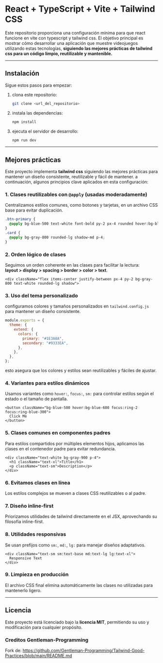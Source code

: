 # React + TypeScript + Vite + Tailwind CSS

Este repositorio proporciona una configuración mínima para que react funcione en vite con typescript y tailwind css. 
El objetivo principal es mostrar cómo desarrollar una aplicación que muestre videojuegos utilizando estas tecnologías, **siguiendo las mejores prácticas de tailwind css para un código limpio, reutilizable y mantenible.**

---

## Instalación

Sigue estos pasos para empezar:

1. clona este repositorio:

   ```sh
   git clone <url_del_repositorio>
   ```

2. instala las dependencias:

   ```sh
   npm install
   ```

3. ejecuta el servidor de desarrollo:

   ```sh
   npm run dev
   ```

---

## Mejores prácticas

Este proyecto implementa **tailwind css** siguiendo las mejores prácticas para mantener un diseño consistente, reutilizable y fácil de mantener. a continuación, algunos principios clave aplicados en esta configuración:

### **1. Clases reutilizables con `@apply` (usadas moderadamente)**

Centralizamos estilos comunes, como botones y tarjetas, en un archivo CSS base para evitar duplicación.

```css
.btn-primary {
  @apply bg-blue-500 text-white font-bold py-2 px-4 rounded hover:bg-blue-600;
}
.card {
  @apply bg-gray-800 rounded-lg shadow-md p-4;
}
```

### **2. Orden lógico de clases**

Seguimos un orden coherente en las clases para facilitar la lectura:  
**layout > display > spacing > border > color > text**.

```tsx
<div className="flex items-center justify-between px-4 py-2 bg-gray-800 text-white rounded-lg shadow">
```

### **3. Uso del tema personalizado**

configuramos colores y tamaños personalizados en `tailwind.config.js` para mantener un diseño consistente.

```js
module.exports = {
  theme: {
    extend: {
      colors: {
        primary: "#1E3A8A",
        secondary: "#9333EA",
      },
    },
  },
};
```

esto asegura que los colores y estilos sean reutilizables y fáciles de ajustar.

### **4. Variantes para estilos dinámicos**

Usamos variantes como `hover:`, `focus:`, `sm:` para controlar estilos según el estado o el tamaño de pantalla.

```tsx
<button className="bg-blue-500 hover:bg-blue-600 focus:ring-2 focus:ring-blue-300">
  Click Me
</button>
```

### **5. Clases comunes en componentes padres**

Para estilos compartidos por múltiples elementos hijos, aplicamos las clases en el contenedor padre para evitar redundancia.

```tsx
<div className="text-white bg-gray-900 p-4">
  <h1 className="text-xl">Title</h1>
  <p className="text-sm">Description</p>
</div>
```

### **6. Evitamos clases en línea**

Los estilos complejos se mueven a clases CSS reutilizables o al padre.

### **7. Diseño inline-first**

Priorizamos utilidades de tailwind directamente en el JSX, aprovechando su filosofía inline-first.

### **8. Utilidades responsivas**

Se usan prefijos como `sm:`, `md:`, `lg:` para manejar diseños adaptativos.

```tsx
<div className="text-sm sm:text-base md:text-lg lg:text-xl">
  Responsive Text
</div>
```

### **9. Limpieza en producción**

El archivo CSS final elimina automáticamente las clases no utilizadas para mantenerlo ligero.

---

## Licencia

Este proyecto está licenciado bajo la **licencia MIT**, permitiendo su uso y modificación para cualquier propósito.

### Creditos Gentleman-Programming
Fork de: https://github.com/Gentleman-Programming/Tailwind-Good-Practices/blob/main/README.md
